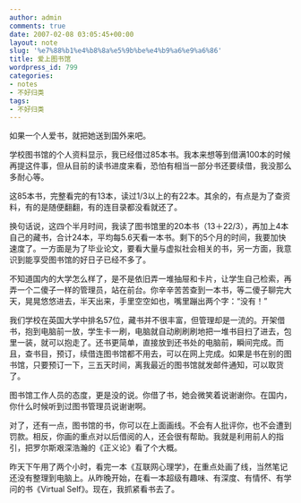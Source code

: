 ```yaml
---
author: admin
comments: true
date: 2007-02-08 03:05:45+00:00
layout: note
slug: '%e7%88%b1%e4%b8%8a%e5%9b%be%e4%b9%a6%e9%a6%86'
title: 爱上图书馆
wordpress_id: 799
categories:
- notes
- 不好归类
tags:
- 不好归类
---
```


如果一个人爱书，就把她送到国外来吧。

学校图书馆的个人资料显示，我已经借过85本书。我本来想等到借满100本的时候再提这件事，但从目前的读书进度来看，恐怕有相当一部分书还要续借，我没那么多耐心等。

这85本书，完整看完的有13本，读过1/3以上的有22本。其余的，有点是为了查资料，有的是随便翻翻，有的连目录都没看就还了。

换句话说，这四个半月时间，我读了图书馆里的20本书（13＋22/3），再加上4本自己的藏书，合计24本，平均每5.6天看一本书。剩下的5个月的时间，我要加快速度了。一方面是为了毕业论文，要看大量与虚拟社会相关的书，另一方面，我意识到能享受图书馆的好日子已经不多了。

不知道国内的大学怎么样了，是不是依旧弄一堆抽屉和卡片，让学生自己检索，再弄一个二傻子一样的管理员，站在前台。你辛辛苦苦查到一本书，等二傻子聊完大天，晃晃悠悠进去，半天出来，手里空空如也，嘴里蹦出两个字：“没有！”

我们学校在英国大学中排名57位，藏书并不很丰富，但管理却是一流的。开架借书，抱到电脑前一放，学生卡一刷，电脑就自动刷刷刷地把一堆书目扫了进去，包里一装，就可以抱走了。还书更简单，直接放到还书处的电脑前，瞬间完成。而且，查书目，预订，续借连图书馆都不用去，可以在网上完成。如果是书在别的图书馆，只要预订一下，三五天时间，离我最近的图书馆就发邮件通知，可以取货了。

图书馆工作人员的态度，更是没的说。你借了书，她会微笑着说谢谢你。在国内，你什么时候听到过图书管理员说谢谢啊。

对了，还有一点，图书馆的书，你可以在上面画线。不会有人批评你，也不会遭到罚款。相反，你画的重点对以后借阅的人，还会很有帮助。我就是利用前人的指引，把罗尔斯艰深浩瀚的《正义论》看了个大概。

昨天下午用了两个小时，看完一本《互联网心理学》，在重点处画了线，当然笔记还没有整理到电脑上。从昨晚开始，在看一本超级有趣味、有深度、有情怀、有学问的书《Virtual Self》。现在，我抓紧看书去了。
